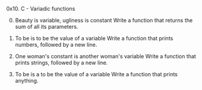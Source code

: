 0x10. C - Variadic functions

0. Beauty is variable, ugliness is constant
Write a function that returns the sum of all its parameters.

1. To be is to be the value of a variable
Write a function that prints numbers, followed by a new line.

2. One woman's constant is another woman's variable
Write a function that prints strings, followed by a new line.

3. To be is a to be the value of a variable
Write a function that prints anything.

